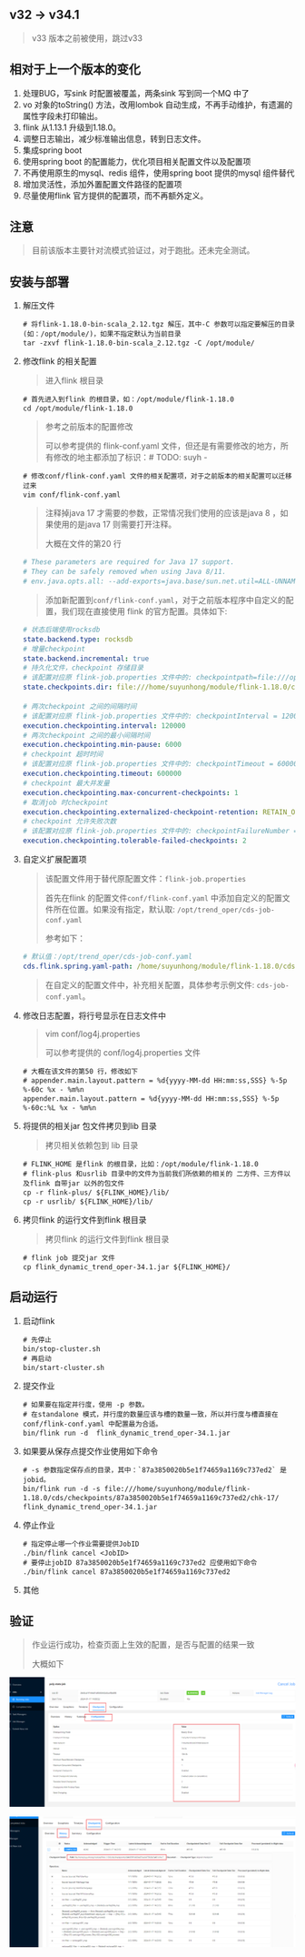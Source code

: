 







## v32 -> v34.1

> v33 版本之前被使用，跳过v33

## 相对于上一个版本的变化 

1. 处理BUG，写sink 时配置被覆盖，两条sink 写到同一个MQ 中了
2. vo 对象的toString() 方法，改用lombok 自动生成，不再手动维护，有遗漏的属性字段未打印输出。
3. flink 从1.13.1 升级到1.18.0。
4. 调整日志输出，减少标准输出信息，转到日志文件。
5. 集成spring boot 
6. 使用spring boot 的配置能力，优化项目相关配置文件以及配置项
7. 不再使用原生的mysql、redis 组件，使用spring boot 提供的mysql 组件替代
8. 增加灵活性，添加外置配置文件路径的配置项
9. 尽量使用flink 官方提供的配置项，而不再额外定义。



## 注意

> 目前该版本主要针对流模式验证过，对于跑批。还未完全测试。

## 安装与部署

1. 解压文件

   ```shell
   # 将flink-1.18.0-bin-scala_2.12.tgz 解压，其中-C 参数可以指定要解压的目录(如：/opt/module/)，如果不指定默认为当前目录
   tar -zxvf flink-1.18.0-bin-scala_2.12.tgz -C /opt/module/
   ```

2. 修改flink 的相关配置

   > 进入flink 根目录

   ```shell
   # 首先进入到flink 的根目录，如：/opt/module/flink-1.18.0
   cd /opt/module/flink-1.18.0
   ```

   > 参考之前版本的配置修改
   >
   > 可以参考提供的  flink-conf.yaml 文件，但还是有需要修改的地方，所有修改的地主都添加了标识：# TODO: suyh - 

   ```shell
   # 修改conf/flink-conf.yaml 文件的相关配置项，对于之前版本的相关配置可以迁移过来
   vim conf/flink-conf.yaml
   ```

   > 注释掉java 17 才需要的参数，正常情况我们使用的应该是java 8 ，如果使用的是java 17 则需要打开注释。
   >
   > 大概在文件的第20 行

   ```yaml
   # These parameters are required for Java 17 support.
   # They can be safely removed when using Java 8/11.
   # env.java.opts.all: --add-exports=java.base/sun.net.util=ALL-UNNAMED --add-exports=java.rmi/sun.rmi.registry=ALL-UNNAMED --add-exports=jdk.compiler/com.sun.tools.javac.api=ALL-UNNAMED --add-exports=jdk.compiler/com.sun.tools.javac.file=ALL-UNNAMED --add-exports=jdk.compiler/com.sun.tools.javac.parser=ALL-UNNAMED --add-exports=jdk.compiler/com.sun.tools.javac.tree=ALL-UNNAMED --add-exports=jdk.compiler/com.sun.tools.javac.util=ALL-UNNAMED --add-exports=java.security.jgss/sun.security.krb5=ALL-UNNAMED --add-opens=java.base/java.lang=ALL-UNNAMED --add-opens=java.base/java.net=ALL-UNNAMED --add-opens=java.base/java.io=ALL-UNNAMED --add-opens=java.base/java.nio=ALL-UNNAMED --add-opens=java.base/sun.nio.ch=ALL-UNNAMED --add-opens=java.base/java.lang.reflect=ALL-UNNAMED --add-opens=java.base/java.text=ALL-UNNAMED --add-opens=java.base/java.time=ALL-UNNAMED --add-opens=java.base/java.util=ALL-UNNAMED --add-opens=java.base/java.util.concurrent=ALL-UNNAMED --add-opens=java.base/java.util.concurrent.atomic=ALL-UNNAMED --add-opens=java.base/java.util.concurrent.locks=ALL-UNNAMED
   ```

   > 添加新配置到`conf/flink-conf.yaml`，对于之前版本程序中自定义的配置，我们现在直接使用 flink 的官方配置。具体如下: 

   ```yaml
   # 状态后端使用rocksdb
   state.backend.type: rocksdb
   # 增量checkpoint
   state.backend.incremental: true
   # 持久化文件，checkpoint 存储目录
   # 该配置对应原 flink-job.properties 文件中的: checkpointpath=file:///opt/trend_oper/checkpoints
   state.checkpoints.dir: file:///home/suyunhong/module/flink-1.18.0/cds/checkpoints
   
   # 两次checkpoint 之间的间隔时间
   # 该配置对应原 flink-job.properties 文件中的: checkpointInterval = 120000
   execution.checkpointing.interval: 120000
   # 两次checkpoint 之间的最小间隔时间
   execution.checkpointing.min-pause: 6000
   # checkpoint 超时时间
   # 该配置对应原 flink-job.properties 文件中的: checkpointTimeout = 600000
   execution.checkpointing.timeout: 600000
   # checkpoint 最大并发量
   execution.checkpointing.max-concurrent-checkpoints: 1
   # 取消job 时checkpoint
   execution.checkpointing.externalized-checkpoint-retention: RETAIN_ON_CANCELLATION
   # checkpoint 允许失败次数
   # 该配置对应原 flink-job.properties 文件中的: checkpointFailureNumber = 2
   execution.checkpointing.tolerable-failed-checkpoints: 2
   ```

3. 自定义扩展配置项

   > 该配置文件用于替代原配置文件：`flink-job.properties`
   >
   > 首先在flink 的配置文件`conf/flink-conf.yaml` 中添加自定义的配置文件所在位置。如果没有指定，默认取: `/opt/trend_oper/cds-job-conf.yaml`
   >
   > 参考如下：

   ```yaml
   # 默认值：/opt/trend_oper/cds-job-conf.yaml
   cds.flink.spring.yaml-path: /home/suyunhong/module/flink-1.18.0/cds/cds-job-conf.yaml
   ```

   > 在自定义的配置文件中，补充相关配置，具体参考示例文件: `cds-job-conf.yaml`。

4. 修改日志配置，将行号显示在日志文件中

   > vim conf/log4j.properties
   >
   > 可以参考提供的  conf/log4j.properties 文件

   ```shell
   # 大概在该文件的第50 行，修改如下
   # appender.main.layout.pattern = %d{yyyy-MM-dd HH:mm:ss,SSS} %-5p %-60c %x - %m%n
   appender.main.layout.pattern = %d{yyyy-MM-dd HH:mm:ss,SSS} %-5p %-60c:%L %x - %m%n
   ```

5. 将提供的相关jar 包文件拷贝到lib 目录

   > 拷贝相关依赖包到 lib 目录

   ```shell
   # FLINK_HOME 是flink 的根目录，比如：/opt/module/flink-1.18.0
   # flink-plus 和usrlib 目录中的文件为当前我们所依赖的相关的 二方件、三方件以及flink 自带jar 以外的包文件
   cp -r flink-plus/ ${FLINK_HOME}/lib/
   cp -r usrlib/ ${FLINK_HOME}/lib/
   ```

6. 拷贝flink 的运行文件到flink 根目录

   > 拷贝flink 的运行文件到flink 根目录

   ```shell
   # flink job 提交jar 文件
   cp flink_dynamic_trend_oper-34.1.jar ${FLINK_HOME}/
   ```

## 启动运行

1. 启动flink

   ```shell
   # 先停止
   bin/stop-cluster.sh
   # 再启动
   bin/start-cluster.sh
   ```

2. 提交作业

   ```shell
   # 如果要在指定并行度，使用 -p 参数。
   # 在standalone 模式，并行度的数量应该与槽的数量一致，所以并行度与槽直接在conf/flink-conf.yaml 中配置最为合适。
   bin/flink run -d  flink_dynamic_trend_oper-34.1.jar
   ```

3. 如果要从保存点提交作业使用如下命令

   ```shell
   # -s 参数指定保存点的目录，其中：`87a3850020b5e1f74659a1169c737ed2` 是jobid。
   bin/flink run -d -s file:///home/suyunhong/module/flink-1.18.0/cds/checkpoints/87a3850020b5e1f74659a1169c737ed2/chk-17/ flink_dynamic_trend_oper-34.1.jar
   ```

4. 停止作业

   ```shell
   # 指定停止哪一个作业需要提供JobID
   ./bin/flink cancel <JobID>
   # 要停止jobID 87a3850020b5e1f74659a1169c737ed2 应使用如下命令
   ./bin/flink cancel 87a3850020b5e1f74659a1169c737ed2
   ```

5. 其他

## 验证

> 作业运行成功，检查页面上生效的配置，是否与配置的结果一致
>
> 大概如下

![image-20240117141029591](v034.1.assets/image-20240117141029591.png)



![image-20240117142548201](v034.1.assets/image-20240117142548201.png)